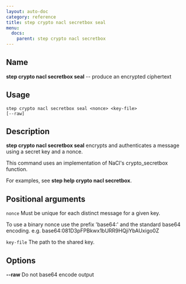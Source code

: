 ```yaml
---
layout: auto-doc
category: reference
title: step crypto nacl secretbox seal
menu:
  docs:
    parent: step crypto nacl secretbox
---
```


## Name
**step crypto nacl secretbox seal** -- produce an encrypted ciphertext

## Usage

```raw
step crypto nacl secretbox seal <nonce> <key-file>
[--raw]
```

## Description

**step crypto nacl secretbox seal** encrypts and authenticates a message using
a secret key and a nonce.

This command uses an implementation of NaCl's crypto_secretbox function.

For examples, see **step help crypto nacl secretbox**.

## Positional arguments

`nonce`
Must be unique for each distinct message for a given key.

To use a binary nonce use the prefix 'base64:' and the standard base64
encoding. e.g. base64:081D3pFPBkwx1bURR9HQjiYbAUxigo0Z

`key-file`
The path to the shared key.

## Options


**--raw**
Do not base64 encode output


